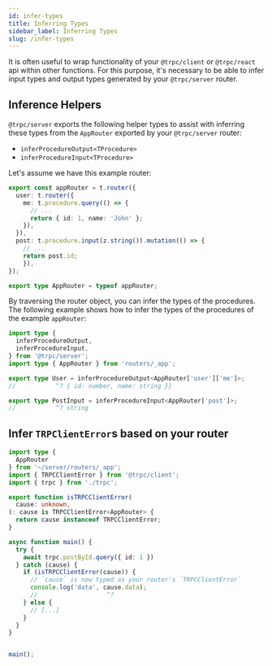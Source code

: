 ```yaml
---
id: infer-types
title: Inferring Types
sidebar_label: Inferring Types
slug: /infer-types
---
```


It is often useful to wrap functionality of your `@trpc/client` or `@trpc/react` api within other functions. For this purpose, it's necessary to be able to infer input types and output types generated by your `@trpc/server` router.

## Inference Helpers

`@trpc/server` exports the following helper types to assist with inferring these types from the `AppRouter` exported by your `@trpc/server` router:

- `inferProcedureOutput<TProcedure>`
- `inferProcedureInput<TProcedure>`

Let's assume we have this example router:

```ts title='routers/_app.ts'
export const appRouter = t.router({
  user: t.router({
    me: t.procedure.query(() => {
      // ...
      return { id: 1, name: 'John' };
    }),
  }),
  post: t.procedure.input(z.string()).mutation(() => {
    // ...
    return post.id;
    }),
});

export type AppRouter = typeof appRouter;
```

By traversing the router object, you can infer the types of the procedures. The following example shows how to infer the types of the procedures of the example `appRouter`:

```ts title='types.ts'
import type { 
  inferProcedureOutput, 
  inferProcedureInput, 
} from '@trpc/server';
import type { AppRouter } from 'routers/_app';

export type User = inferProcedureOutput<AppRouter['user']['me']>;
//           ^? { id: number, name: string }}

export type PostInput = inferProcedureInput<AppRouter['post']>;
//           ^? string
```

## Infer `TRPClientError`s based on your router

```ts title='src/client.ts'
import type {
  AppRouter
} from '~/server/routers/_app';
import { TRPCClientError } from '@trpc/client';
import { trpc } from './trpc';

export function isTRPCClientError(
  cause: unknown,
): cause is TRPCClientError<AppRouter> {
  return cause instanceof TRPCClientError;
}

async function main() {
  try {
    await trpc.postById.query({ id: 1 })
  } catch (cause) {
    if (isTRPCClientError(cause)) {
      // `cause` is now typed as your router's `TRPCClientError`
      console.log('data', cause.data);
      //                   ^?
    } else {
      // [...]
    }
  }
}


main();
```
